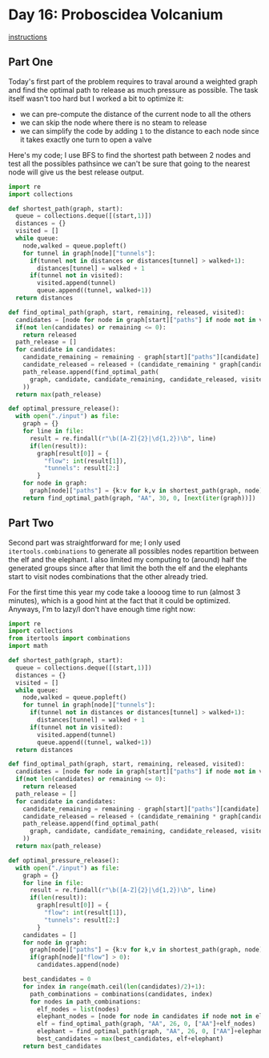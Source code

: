 # Day 16: Proboscidea Volcanium

[instructions](https://adventofcode.com/2022/day/16)

## Part One

Today's first part of the problem requires to traval around a weighted graph and find the optimal path to release as much pressure as possible. The task itself wasn't too hard but I worked a bit to optimize it:
- we can pre-compute the distance of the current node to all the others
- we can skip the node where there is no steam to release
- we can simplify the code by adding `1` to the distance to each node since it takes exactly one turn to open a valve

Here's my code; I use BFS to find the shortest path between 2 nodes and test all the possibles pathsince we can't be sure that going to the nearest node will give us the best release output.

```python
import re
import collections

def shortest_path(graph, start):
  queue = collections.deque([(start,1)])
  distances = {}
  visited = []
  while queue:
    node,walked = queue.popleft()
    for tunnel in graph[node]["tunnels"]:
      if(tunnel not in distances or distances[tunnel] > walked+1):
        distances[tunnel] = walked + 1
      if(tunnel not in visited):
        visited.append(tunnel)
        queue.append((tunnel, walked+1))
  return distances

def find_optimal_path(graph, start, remaining, released, visited):
  candidates = [node for node in graph[start]["paths"] if node not in visited and graph[start]["paths"][node] <= remaining]
  if(not len(candidates) or remaining <= 0):
    return released
  path_release = []
  for candidate in candidates:
    candidate_remaining = remaining - graph[start]["paths"][candidate]
    candidate_released = released + (candidate_remaining * graph[candidate]["flow"])
    path_release.append(find_optimal_path(
      graph, candidate, candidate_remaining, candidate_released, visited + [candidate]
    ))
  return max(path_release)

def optimal_pressure_release():
  with open("./input") as file:
    graph = {}
    for line in file:
      result = re.findall(r"\b([A-Z]{2}|\d{1,2})\b", line)
      if(len(result)):
        graph[result[0]] = {
          "flow": int(result[1]),
          "tunnels": result[2:]
        }
    for node in graph:
      graph[node]["paths"] = {k:v for k,v in shortest_path(graph, node).items() if graph[k]["flow"] > 0 and node != k}
    return find_optimal_path(graph, "AA", 30, 0, [next(iter(graph))])
```

## Part Two

Second part was straightforward for me; I only used `itertools.combinations` to generate all possibles nodes repartition between the elf and the elephant. I also limited my computing to (around) half the generated groups since after that limit the both the elf and the elephants start to visit nodes combinations that the other already tried.

For the first time this year my code take a loooog time to run (almost 3 minutes), which is a good hint at the fact that it could be optimized. Anyways, I'm to lazy/I don't have enough time right now:
```python
import re
import collections
from itertools import combinations
import math

def shortest_path(graph, start):
  queue = collections.deque([(start,1)])
  distances = {}
  visited = []
  while queue:
    node,walked = queue.popleft()
    for tunnel in graph[node]["tunnels"]:
      if(tunnel not in distances or distances[tunnel] > walked+1):
        distances[tunnel] = walked + 1
      if(tunnel not in visited):
        visited.append(tunnel)
        queue.append((tunnel, walked+1))
  return distances

def find_optimal_path(graph, start, remaining, released, visited):
  candidates = [node for node in graph[start]["paths"] if node not in visited and graph[start]["paths"][node] <= remaining]
  if(not len(candidates) or remaining <= 0):
    return released
  path_release = []
  for candidate in candidates:
    candidate_remaining = remaining - graph[start]["paths"][candidate]
    candidate_released = released + (candidate_remaining * graph[candidate]["flow"])
    path_release.append(find_optimal_path(
      graph, candidate, candidate_remaining, candidate_released, visited + [candidate]
    ))
  return max(path_release)

def optimal_pressure_release():
  with open("./input") as file:
    graph = {}
    for line in file:
      result = re.findall(r"\b([A-Z]{2}|\d{1,2})\b", line)
      if(len(result)):
        graph[result[0]] = {
          "flow": int(result[1]),
          "tunnels": result[2:]
        }
    candidates = []
    for node in graph:
      graph[node]["paths"] = {k:v for k,v in shortest_path(graph, node).items() if graph[k]["flow"] > 0 and node != k}
      if(graph[node]["flow"] > 0):
        candidates.append(node)

    best_candidates = 0
    for index in range(math.ceil(len(candidates)/2)+1):
      path_combinations = combinations(candidates, index)
      for nodes in path_combinations:
        elf_nodes = list(nodes)
        elephant_nodes = [node for node in candidates if node not in elf_nodes]
        elf = find_optimal_path(graph, "AA", 26, 0, ["AA"]+elf_nodes)
        elephant = find_optimal_path(graph, "AA", 26, 0, ["AA"]+elephant_nodes)
        best_candidates = max(best_candidates, elf+elephant)
    return best_candidates
```
